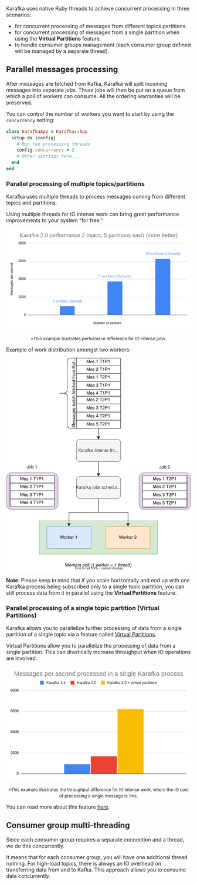 Karafka uses native Ruby threads to achieve concurrent processing in three scenarios:

- for concurrent processing of messages from different topics partitions.
- for concurrent processing of messages from a single partition when using the **Virtual Partitions** feature.
- to handle consumer groups management (each consumer group defined will be managed by a separate thread).

## Parallel messages processing

After messages are fetched from Kafka, Karafka will split incoming messages into separate jobs. Those jobs will then be put on a queue from which a poll of workers can consume. All the ordering warranties will be preserved.

You can control the number of workers you want to start by using the `concurrency` setting:

```ruby
class KarafkaApp < Karafka::App
  setup do |config|
    # Run two processing threads
    config.concurrency = 2
    # Other settings here...
  end
end
```

### Parallel processing of multiple topics/partitions

Karafka uses multiple threads to process messages coming from different topics and partitions.

Using multiple threads for IO intense work can bring great performance improvements to your system "for free."

<p align="center">
  <img src="https://raw.githubusercontent.com/karafka/misc/master/stats/workers-performance.png" />
</p>
<p align="center">
  <small>*This example illustrates performace difference for IO intense jobs.</small>
</p>

Example of work distribution amongst two workers:

<p align="center">
  <img src="images/processing-workers.svg" />
</p>

**Note**: Please keep in mind that if you scale horizontally and end up with one Karafka process being subscribed only to a single topic partition, you can still process data from it in parallel using the **Virtual Partitions** feature.

### Parallel processing of a single topic partition (Virtual Partitions)

Karafka allows you to parallelize further processing of data from a single partition of a single topic via a feature called [Virtual Partitions](https://github.com/karafka/karafka/wiki/Pro-Virtual-Partitions).

Virtual Partitions allow you to parallelize the processing of data from a single partition. This can drastically increase throughput when IO operations are involved.

<p align="center">
  <img src="https://raw.githubusercontent.com/karafka/misc/master/stats/virtual_partitions_performance.png" />
</p>
<p align="center">
  <small>*This example illustrates the throughput difference for IO intense work, where the IO cost of processing a single message is 1ms.
  </small>
</p>

You can read more about this feature [here](https://github.com/karafka/karafka/wiki/Pro-Virtual-Partitions).

## Consumer group multi-threading

Since each consumer group requires a separate connection and a thread, we do this concurrently.

It means that for each consumer group, you will have one additional thread running. For high-load topics, there is always an IO overhead on transferring data from and to Kafka. This approach allows you to consume data concurrently.
